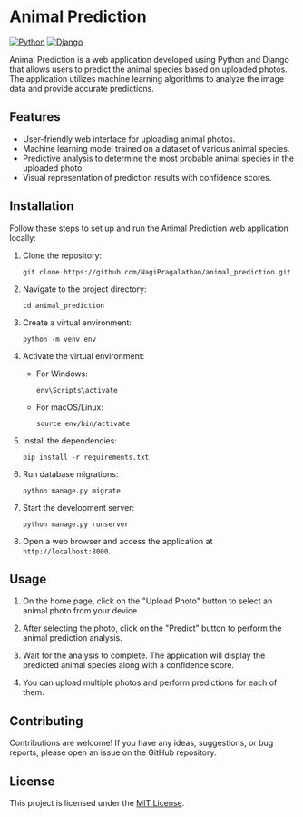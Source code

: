 # Animal Prediction

[![Python](https://img.shields.io/badge/Python-3.9-blue)](https://www.python.org/)
[![Django](https://img.shields.io/badge/Django-3.2-green)](https://www.djangoproject.com/)

Animal Prediction is a web application developed using Python and Django that allows users to predict the animal species based on uploaded photos. The application utilizes machine learning algorithms to analyze the image data and provide accurate predictions.

## Features

- User-friendly web interface for uploading animal photos.
- Machine learning model trained on a dataset of various animal species.
- Predictive analysis to determine the most probable animal species in the uploaded photo.
- Visual representation of prediction results with confidence scores.

## Installation

Follow these steps to set up and run the Animal Prediction web application locally:

1. Clone the repository:

   ```shell
   git clone https://github.com/NagiPragalathan/animal_prediction.git
   ```
2. Navigate to the project directory:
    
    
    `cd animal_prediction` 
    
3. Create a virtual environment:
    
    
    `python -m venv env` 
    
4. Activate the virtual environment:
    
    - For Windows:
        
        
        `env\Scripts\activate` 
        
    - For macOS/Linux:
        
        `source env/bin/activate` 
        
5. Install the dependencies:
    
    
    `pip install -r requirements.txt` 
    
6. Run database migrations:
    
    `python manage.py migrate` 
    
7. Start the development server:
    
    
    `python manage.py runserver` 
    
8. Open a web browser and access the application at `http://localhost:8000`.
    

## Usage

1. On the home page, click on the "Upload Photo" button to select an animal photo from your device.
    
2. After selecting the photo, click on the "Predict" button to perform the animal prediction analysis.
    
3. Wait for the analysis to complete. The application will display the predicted animal species along with a confidence score.
    
4. You can upload multiple photos and perform predictions for each of them.
    

## Contributing

Contributions are welcome! If you have any ideas, suggestions, or bug reports, please open an issue on the GitHub repository.

## License

This project is licensed under the [MIT License]().
